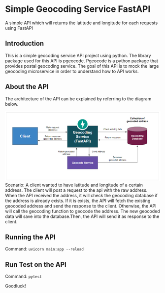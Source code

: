 # Simple Geocoding Service FastAPI
A simple API which will returns the latitude and longitude for each requests using FastAPI

## Introduction
This is a simple geocoding service API project using python. The library package used for this API is pgeocode. Pgeocode is a python package that provides postal geocoding service. The goal of this API is to mock the large geocoding microservice in order to understand how to API works.

## About the API
The architecture of the API can be explained by referring to the diagram below.

![](img/about_api.PNG)
Scenario:
A client wanted to have latitude and longitude of a certain address. The client will post a request to the api with the raw address. When the API received the address, it will check the geocoding database if the address is already exists. If it is exists, the API will fetch the existing geocoded address and send the response to the client. Otherwise, the API will call the geocoding function to geocode the address. The new geocoded data will save into the database.Then, the API will send it as response to the client. 

## Running the API 
Command:
`uvicorn main:app --reload`

## Run Test on the API
Command:
`pytest`

Goodluck!
